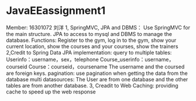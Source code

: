 # JavaEEassignment1
Member: 16301072 刘洋
1, SpringMVC, JPA and DBMS：
Use SpringMVC for the main structure. JPA to access to mysql and DBMS to manage the database.
Functions: Register to the gym, log in to the gym, show your current location, show the courses and your courses, show the trainers
2,Credit to Spring Data JPA implementation: 
query to multiple tables: 
Userinfo：username，sex，telephone
Course_userinfo：username，courseid
Course：courseid，coursename
The username and the coursed are foreign keys.
pagination: use pagination when getting the data from the database
multi datasources: The User are from one database and the other tables are from another database.
3, Creadit to Web Caching: providing cache to speed up the web response
